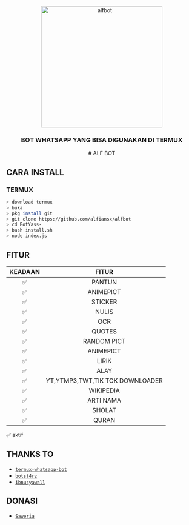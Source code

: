<div align="center">
    <img alt="alfbot" src ="https://i.ibb.co/jD65tdm/62-812-1347-7896-20201109-230938.jpg" width="320">
    <h3> BOT WHATSAPP YANG BISA DIGUNAKAN DI TERMUX </h3>
# ALF BOT
</div>


## CARA INSTALL

### TERMUX
```bash
> download termux
> buka
> pkg install git
> git clone https://github.com/alfiansx/alfbot
> cd BotYass-
> bash install.sh
> node index.js
```


## FITUR

| KEADAAN       |               FITUR     |
| :-----------: | :--------------------------------:  |
|       ✅       |    PANTUN                         |
|       ✅       | ANIMEPICT                         |
|       ✅       | STICKER                           |
|       ✅       | NULIS 
|       ✅       | OCR                               |
|       ✅       | QUOTES                            |
|       ✅       | RANDOM PICT                       |
|       ✅       | ANIMEPICT                         |
|       ✅       | LIRIK                             |
|       ✅       | ALAY                              |
|       ✅       | YT,YTMP3,TWT,TIK TOK DOWNLOADER   |
|       ✅       | WIKIPEDIA                         |
|       ✅       | ARTI NAMA                         |
|       ✅       | SHOLAT                            |
|       ✅       | QURAN                             |

✅ aktif


## THANKS TO
* [`termux-whatsapp-bot`](https://github.com/fdciabdul/termux-whatsapp-bot)
* [`botst4rz`](https://github.com/Bintang73/botst4rz)
* [`ibnusyawall`](https://github.com/ibnusyawall)

## DONASI
* [`Saweria`](https://saweria.com/aditiaalfians)
